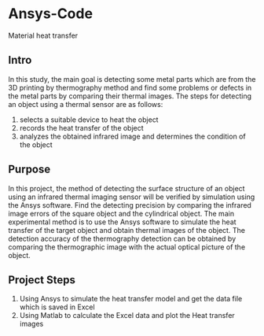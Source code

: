 # Ansys-Code
Material heat transfer

## Intro
  In this study, the main goal is detecting some metal parts which are from the 3D printing by thermography method and find some problems or defects in the metal parts by comparing their thermal images.
  The steps for detecting an object using a thermal sensor are as follows:
1. selects a suitable device to heat the object
2. records the heat transfer of the object
3. analyzes the obtained infrared image and determines the condition of the object

## Purpose
  In this project, the method of detecting the surface structure of an object using an infrared thermal imaging sensor will be verified by simulation using the Ansys software. Find the detecting precision by comparing the infrared image errors of the square object and the
cylindrical object. The main experimental method is to use the Ansys software to simulate the heat transfer of the target object and obtain thermal images of the object. The detection accuracy of the thermography detection can be obtained by comparing the thermographic
image with the actual optical picture of the object.

## Project Steps
1. Using Ansys to simulate the heat transfer model and get the data file which is saved in Excel
2. Using Matlab to calculate the Excel data and plot the Heat transfer images
